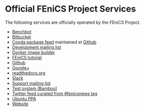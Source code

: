 # Official FEniCS Project Services

The following services are officially operated by the FEniCS Project.

- [Benchbot](http://fenics-bamboo.simula.no:8085/browse/DOL-DB/latest/artifact/JOB1/Benchmarks/index.html)
- [Bitbucket](https://bitbucket.org/fenics-project)
- [Conda package feed](https://anaconda.org/conda-forge/fenics) maintained at [Github](https://github.com/conda-forge/fenics-feedstock/)
- [Development mailing list](https://groups.google.com/forum/#!forum/fenics-dev)
- [Docker image builder](https://quay.io/organization/fenicsproject)
- [FEniCS tutorial](https://hplgit.github.io/fenics-tutorial/doc/web/index.html)
- [Github](https://github.com/fenics)
- [Google+](https://plus.google.com/communities/105550716956576029273)
- [readthedocs.org](https://fenics.readthedocs.io/en/latest/)
- [Slack](https://fenicsproject.slack.com)
- [Support mailing list](https://groups.google.com/forum/#!forum/fenics-support)
- [Test system (Bamboo)](https://bamboo.fenicsproject.org/)
- [Twitter feed curated from #fenicsnews tag](https://twitter.com/search?q=%23fenicsnews&src=typd)
- [Ubuntu PPA](https://launchpad.net/~fenics-packages/+archive/ubuntu/fenics)
- [Website](https://fenicsproject.org)
